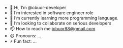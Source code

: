 - 👋 Hi, I’m @obuor-developer
- 👀 I’m interested in software engineer role
- 🌱 I’m currently learning more programming language.
- 💞️ I’m looking to collaborate on serious developers
- 📫 How to reach me iobuor88@gmail.com
- 😄 Pronouns: ...
- ⚡ Fun fact: ...

<!---
obuor-developer/obuor-developer is a ✨ special ✨ repository because its `README.md` (this file) appears on your GitHub profile.
You can click the Preview link to take a look at your changes.
--->
